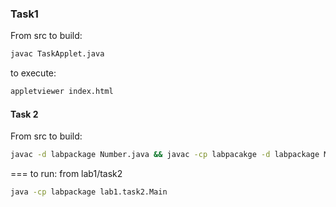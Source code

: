 ### Task1

From src 
to build:
```sh
javac TaskApplet.java
```
to execute:
```sh 
appletviewer index.html
```

#### Task 2

From src
to build:
```sh
javac -d labpackage Number.java && javac -cp labpacakge -d labpackage Main.java
```
===
to run:
from lab1/task2
```sh
java -cp labpackage lab1.task2.Main
```
